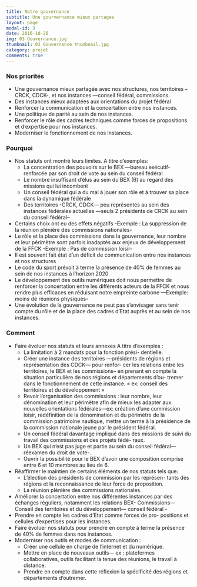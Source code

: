 ```yaml
---
title: Notre gouvernance
subtitle: Une gourvernance mieux partagee
layout: page
modal-id: 3
date: 2016-10-26
img: 03 Gouvernance.jpg
thumbnail: 03 Gouvernance thumbnail.jpg
category: projet
comments: true
---
```


### Nos priorités

  - Une gouvernance mieux partagée avec nos structures, nos territoires –CRCK, CDCK-, et nos instances —conseil fédéral, commissions.
  - Des instances mieux adaptées aux orientations du projet fédéral
  - Renforcer la communication et la concertation entre nos instances.
  - Une politique de parité au sein de nos instances.
  - Renforcer le rôle des cadres techniques comme forces de propositions et d’expertise pour nos instances.
  - Moderniser le fonctionnement de nos instances.

### Pourquoi

  - Nos statuts ont montré leurs limites. A titre d’exemples:
    - La concentration des pouvoirs sur le BEX —bureau exécutif- renforcée par son droit de vote au sein du conseil fédéral
    - Le nombre insuffisant d’élus au sein du BEX (6) au regard des missions qui lui incombent
    - Un conseil fédéral qui a du mal à jouer son rôle et à trouver sa place dans la dynamique fédérale
    - Des territoires -CRCK, CDCK— peu représentés au sein des instances fédérales actuelles —seuls 2 présidents de CRCK au sein du conseil fédéral–
  - Certains choix ont eu des effets négatifs -Exemple : La suppression de la réunion plénière des commissions nationales-
  - Le rôle et la place des commissions dans la gouvernance, leur nombre et leur périmètre sont parfois inadaptés aux enjeux de développement de la FFCK -Exemple : Pas de commission loisir-
  - Il est souvent fait état d’un déficit de communication entre nos instances et nos structures
  - Le code du sport prévoit à terme la présence de 40% de femmes au sein de nos instances à l’horizon 2020
  - Le développement des outils numériques doit nous permettre de renforcer la concertation entre les différents acteurs de la FFCK et nous rendre plus efficaces en réduisant notre empreinte carbone —Exemple: moins de réunions physiques-
  - Une évolution de la gouvernance ne peut pas s’envisager sans tenir compte du rôle et de la place des cadres d’Etat auprès et au sein de nos instances.

### Comment

  - Faire évoluer nos statuts et leurs annexes A titre d’exemples :
    - La limitation à 2 mandats pour la fonction prési- dentielle.
    - Créer une instance des territoires —présidents de régions et représentation des CDCK— pour renfor- cer les relations entre les territoires, le BEX et les commissions– en prenant en compte la situation particulière de nos régions et départements d’ou- tremer dans le fonctionnement de cette instance. « ex: conseil des territoires et du développement »
    - Revoir l’organisation des commissions : leur nombre, leur dénomination et leur périmètre afin de mieux les adapter aux nouvelles orientations fédérales—ex: création d’une commission loisir, redéfinition de la dénomination et du périmètre de la commission patrimoine nautique, mettre un terme à la présidence de la commission nationale jeune par le président fédéral.
    - Un conseil fédéral davantage impliqué dans des missions de suivi du travail des commissions et des projets fédé- raux.
    - Un BEX qui n’est pas juge et partie au sein du conseil fédéral— réexamen du droit de vote-.
    - Ouvrir la possibilité pour le BEX d’avoir une composition comprise entre 6 et 10 membres au lieu de 6.
  - Réaffirmer le maintien de certains éléments de nos statuts tels que:
    - L’élection des présidents de commission par les représen- tants des régions et la reconnaissance de leur force de proposition.
    - La réunion plénière des commissions nationales.
  - Améliorer la concertation entre nos différentes instances par des échanges réguliers, notamment les relations BEX- Commissions—Conseil des territoires et du développement— conseil fédéral -
  - Prendre en compte les cadres d’Etat comme forces de pro- positions et cellules d’expertises pour les instances.
  - Faire évoluer nos statuts pour prendre en compte à terme la présence de 40% de femmes dans nos instances.
  - Moderniser nos outils et modes de communication :
    - Créer une cellule en charge de l’internet et du numérique.
    - Mettre en place de nouveaux outils— ex : plateformes collaboratives, outils facilitant la tenue des réunions, le travail à distance.
    - Prendre en compte dans cette réflexion la spécificité des régions et départements d’outremer.

